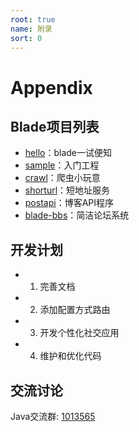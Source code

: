 ```yaml
---
root: true
name: 附录
sort: 0
---
```


# Appendix

## Blade项目列表

+ [hello](https://github.com/bladejava/hello)：blade一试便知
+ [sample](https://github.com/bladejava/blade-sample)：入门工程
+ [crawl](https://github.com/bladejava/blade-crawl)：爬虫小玩意
+ [shorturl](https://github.com/bladejava/shorturl)：短地址服务
+ [postapi](https://github.com/bladejava/postapi)：博客API程序
+ [blade-bbs](https://github.com/bladejava/blade-bbs)：简洁论坛系统

## 开发计划

- 1. 完善文档
- 2. 添加配置方式路由
- 3. 开发个性化社交应用
- 4. 维护和优化代码

## 交流讨论

Java交流群: [1013565](http://shang.qq.com/wpa/qunwpa?idkey=932642920a5c0ef5f1ae902723c4f168c58ea63f3cef1139e30d68145d3b5b2f)